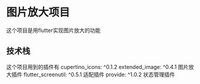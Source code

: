 # 图片放大项目

这个项目是用flutter实现图片放大的功能

## 技术栈

这个项目用到的插件有
  cupertino_icons: ^0.1.2
  extended_image: ^0.4.1      图片放大插件
  flutter_screenutil: ^0.5.1  适配插件
  provide: ^1.0.2             状态管理插件
  
 
